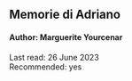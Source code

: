## Memorie di Adriano

#### Author: Marguerite Yourcenar 

Last read: 26 June 2023  
Recommended: yes  
